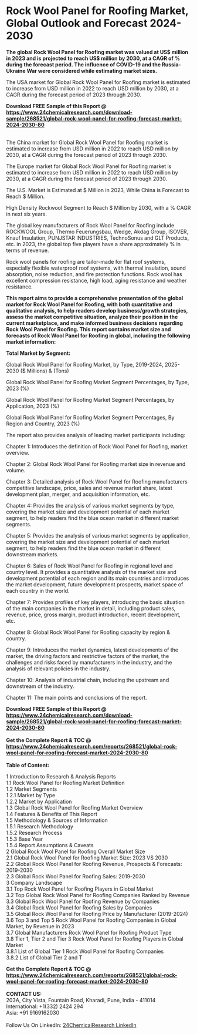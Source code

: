 <h1>Rock Wool Panel for Roofing Market, Global Outlook and Forecast 2024-2030</h1><p><strong>The global Rock Wool Panel for Roofing market was valued at US$ million in 2023 and is projected to reach US$ million by 2030, at a CAGR of % during the forecast period. The influence of COVID-19 and the Russia-Ukraine War were considered while estimating market sizes.</strong></p><p>
</p><p>The USA market for Global Rock Wool Panel for Roofing market is estimated to increase from USD million in 2022 to reach USD million by 2030, at a CAGR during the forecast period of 2023 through 2030.</p><div><b>Download FREE Sample of this Report @ 
            <a href="https://www.24chemicalresearch.com/download-sample/268521/global-rock-wool-panel-for-roofing-forecast-market-2024-2030-80">
            https://www.24chemicalresearch.com/download-sample/268521/global-rock-wool-panel-for-roofing-forecast-market-2024-2030-80</a></b></div><br><p>
</p><p>The China market for Global Rock Wool Panel for Roofing market is estimated to increase from USD million in 2022 to reach USD million by 2030, at a CAGR during the forecast period of 2023 through 2030.</p><p>
</p><p>The Europe market for Global Rock Wool Panel for Roofing market is estimated to increase from USD million in 2022 to reach USD million by 2030, at a CAGR during the forecast period of 2023 through 2030.</p><p>
</p><p>The U.S. Market is Estimated at $ Million in 2023, While China is Forecast to Reach $ Million.</p><p>
High Density Rockwool Segment to Reach $ Million by 2030, with a % CAGR in next six years.</p><p>
The global key manufacturers of Rock Wool Panel for Roofing include ROCKWOOL Group, Thermo Feuerungsbau, Wedge, Akdag Group, ISOVER, Knauf Insulation, PUNJSTAR INDUSTRIES, TechnoSonus and GLT Products, etc. in 2023, the global top five players have a share approximately % in terms of revenue.</p><p>
Rock wool panels for roofing are tailor-made for flat roof systems, especially flexible waterproof roof systems, with thermal insulation, sound absorption, noise reduction, and fire protection functions. Rock wool has excellent compression resistance, high load, aging resistance and weather resistance.</p><p>
<strong>This report aims to provide a comprehensive presentation of the global market for Rock Wool Panel for Roofing, with both quantitative and qualitative analysis, to help readers develop business/growth strategies, assess the market competitive situation, analyze their position in the current marketplace, and make informed business decisions regarding Rock Wool Panel for Roofing. This report contains market size and forecasts of Rock Wool Panel for Roofing in global, including the following market information:</strong></p><p>
</p><p>
<strong>Total Market by Segment:</strong></p><p>
Global Rock Wool Panel for Roofing Market, by Type, 2019-2024, 2025-2030 ($ Millions) &amp; (Tons)</p><p>
Global Rock Wool Panel for Roofing Market Segment Percentages, by Type, 2023 (%)</p><p>
</p><p>
Global Rock Wool Panel for Roofing Market Segment Percentages, by Application, 2023 (%)</p><p>
</p><p>
Global Rock Wool Panel for Roofing Market Segment Percentages, By Region and Country, 2023 (%)</p><p>
</p><p>
	</p><p>
The report also provides analysis of leading market participants including:</p><p>
</p><p>
</p><p>
Chapter 1: Introduces the definition of Rock Wool Panel for Roofing, market overview.</p><p>
Chapter 2: Global Rock Wool Panel for Roofing market size in revenue and volume.</p><p>
Chapter 3: Detailed analysis of Rock Wool Panel for Roofing manufacturers competitive landscape, price, sales and revenue market share, latest development plan, merger, and acquisition information, etc.</p><p>
Chapter 4: Provides the analysis of various market segments by type, covering the market size and development potential of each market segment, to help readers find the blue ocean market in different market segments.</p><p>
Chapter 5: Provides the analysis of various market segments by application, covering the market size and development potential of each market segment, to help readers find the blue ocean market in different downstream markets.</p><p>
Chapter 6: Sales of Rock Wool Panel for Roofing in regional level and country level. It provides a quantitative analysis of the market size and development potential of each region and its main countries and introduces the market development, future development prospects, market space of each country in the world.</p><p>
Chapter 7: Provides profiles of key players, introducing the basic situation of the main companies in the market in detail, including product sales, revenue, price, gross margin, product introduction, recent development, etc.</p><p>
Chapter 8: Global Rock Wool Panel for Roofing capacity by region &amp; country.</p><p>
Chapter 9: Introduces the market dynamics, latest developments of the market, the driving factors and restrictive factors of the market, the challenges and risks faced by manufacturers in the industry, and the analysis of relevant policies in the industry.</p><p>
Chapter 10: Analysis of industrial chain, including the upstream and downstream of the industry.</p><p>
Chapter 11: The main points and conclusions of the report.</p><div><b>Download FREE Sample of this Report @ 
            <a href="https://www.24chemicalresearch.com/download-sample/268521/global-rock-wool-panel-for-roofing-forecast-market-2024-2030-80">
            https://www.24chemicalresearch.com/download-sample/268521/global-rock-wool-panel-for-roofing-forecast-market-2024-2030-80</a></b></div><br><div><b>Get the Complete Report & TOC @ 
            <a href="https://www.24chemicalresearch.com/reports/268521/global-rock-wool-panel-for-roofing-forecast-market-2024-2030-80">
            https://www.24chemicalresearch.com/reports/268521/global-rock-wool-panel-for-roofing-forecast-market-2024-2030-80</a></b></div><br>
            <b>Table of Content:</b><p>1 Introduction to Research & Analysis Reports<br />
    1.1 Rock Wool Panel for Roofing Market Definition<br />
    1.2 Market Segments<br />
        1.2.1 Market by Type<br />
        1.2.2 Market by Application<br />
    1.3 Global Rock Wool Panel for Roofing Market Overview<br />
    1.4 Features & Benefits of This Report<br />
    1.5 Methodology & Sources of Information<br />
        1.5.1 Research Methodology<br />
        1.5.2 Research Process<br />
        1.5.3 Base Year<br />
        1.5.4 Report Assumptions & Caveats<br />
2 Global Rock Wool Panel for Roofing Overall Market Size<br />
    2.1 Global Rock Wool Panel for Roofing Market Size: 2023 VS 2030<br />
    2.2 Global Rock Wool Panel for Roofing Revenue, Prospects & Forecasts: 2019-2030<br />
    2.3 Global Rock Wool Panel for Roofing Sales: 2019-2030<br />
3 Company Landscape<br />
    3.1 Top Rock Wool Panel for Roofing Players in Global Market<br />
    3.2 Top Global Rock Wool Panel for Roofing Companies Ranked by Revenue<br />
    3.3 Global Rock Wool Panel for Roofing Revenue by Companies<br />
    3.4 Global Rock Wool Panel for Roofing Sales by Companies<br />
    3.5 Global Rock Wool Panel for Roofing Price by Manufacturer (2019-2024)<br />
    3.6 Top 3 and Top 5 Rock Wool Panel for Roofing Companies in Global Market, by Revenue in 2023<br />
    3.7 Global Manufacturers Rock Wool Panel for Roofing Product Type<br />
    3.8 Tier 1, Tier 2 and Tier 3 Rock Wool Panel for Roofing Players in Global Market<br />
        3.8.1 List of Global Tier 1 Rock Wool Panel for Roofing Companies<br />
        3.8.2 List of Global Tier 2 and T</p><div><b>Get the Complete Report & TOC @ 
            <a href="https://www.24chemicalresearch.com/reports/268521/global-rock-wool-panel-for-roofing-forecast-market-2024-2030-80">
            https://www.24chemicalresearch.com/reports/268521/global-rock-wool-panel-for-roofing-forecast-market-2024-2030-80</a></b></div><br><b>CONTACT US:</b><br>
            203A, City Vista, Fountain Road, Kharadi, Pune, India - 411014<br>
            International: +1(332) 2424 294<br>
            Asia: +91 9169162030 <br><br>
            Follow Us On LinkedIn: <a href="https://www.linkedin.com/company/24chemicalresearch/">24ChemicalResearch LinkedIn</a>